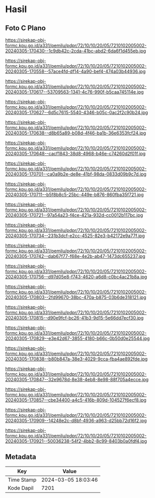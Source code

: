 # Hasil

## Foto C Plano

https://sirekap-obj-formc.kpu.go.id/a331/pemilu/pdpr/72/10/10/20/05/7210102005002-20240305-170430--1c9db42c-2cda-41bc-abd2-6da6f1d455eb.jpg

https://sirekap-obj-formc.kpu.go.id/a331/pemilu/pdpr/72/10/10/20/05/7210102005002-20240305-170558--57ace4fd-df14-4a90-bef4-474a03b44936.jpg

https://sirekap-obj-formc.kpu.go.id/a331/pemilu/pdpr/72/10/10/20/05/7210102005002-20240305-170617--53709563-1341-4c76-990f-b5caa745114e.jpg

https://sirekap-obj-formc.kpu.go.id/a331/pemilu/pdpr/72/10/10/20/05/7210102005002-20240305-170627--6d5c7615-5540-4346-b05c-0ac2f2c90b24.jpg

https://sirekap-obj-formc.kpu.go.id/a331/pemilu/pdpr/72/10/10/20/05/7210102005002-20240305-170638--d8b65a89-b08d-4f46-ba1b-36e6353fcf24.jpg

https://sirekap-obj-formc.kpu.go.id/a331/pemilu/pdpr/72/10/10/20/05/7210102005002-20240305-170648--cacf1843-38d8-4968-b46e-c74260d2f01f.jpg

https://sirekap-obj-formc.kpu.go.id/a331/pemilu/pdpr/72/10/10/20/05/7210102005002-20240305-170701--ca0a9b2e-de8e-41bf-98da-0833d09b9c7d.jpg

https://sirekap-obj-formc.kpu.go.id/a331/pemilu/pdpr/72/10/10/20/05/7210102005002-20240305-170711--b5f8b8c5-25bc-449e-b876-860fba35f721.jpg

https://sirekap-obj-formc.kpu.go.id/a331/pemilu/pdpr/72/10/10/20/05/7210102005002-20240305-170721--97a54a23-f4ce-421a-932d-cc0012b117bc.jpg

https://sirekap-obj-formc.kpu.go.id/a331/pemilu/pdpr/72/10/10/20/05/7210102005002-20240305-170734--231b3dcf-e2cc-4525-82e3-b42172e9a77f.jpg

https://sirekap-obj-formc.kpu.go.id/a331/pemilu/pdpr/72/10/10/20/05/7210102005002-20240305-170742--dab67f77-f68e-4e2b-ab47-1473dc655237.jpg

https://sirekap-obj-formc.kpu.go.id/a331/pemilu/pdpr/72/10/10/20/05/7210102005002-20240305-170756--d97d05e8-f743-4620-a6d8-c0bc4ac21b8a.jpg

https://sirekap-obj-formc.kpu.go.id/a331/pemilu/pdpr/72/10/10/20/05/7210102005002-20240305-170803--2fd99670-38bc-470a-b875-03b6de318121.jpg

https://sirekap-obj-formc.kpu.go.id/a331/pemilu/pdpr/72/10/10/20/05/7210102005002-20240305-170815--d90e9fcf-bc26-41b3-9d15-5e66dd7ecf30.jpg

https://sirekap-obj-formc.kpu.go.id/a331/pemilu/pdpr/72/10/10/20/05/7210102005002-20240305-170829--e3e42d67-3855-4180-b66c-0b50d0e25544.jpg

https://sirekap-obj-formc.kpu.go.id/a331/pemilu/pdpr/72/10/10/20/05/7210102005002-20240305-170838--b80b847a-38e3-4029-9cca-fba4ae892fde.jpg

https://sirekap-obj-formc.kpu.go.id/a331/pemilu/pdpr/72/10/10/20/05/7210102005002-20240305-170847--32e9678d-8e38-4eb8-8e98-88f705a4ecce.jpg

https://sirekap-obj-formc.kpu.go.id/a331/pemilu/pdpr/72/10/10/20/05/7210102005002-20240305-170857--cbe34400-a4c5-416b-809d-104527f6ecf8.jpg

https://sirekap-obj-formc.kpu.go.id/a331/pemilu/pdpr/72/10/10/20/05/7210102005002-20240305-170909--14248e2c-d8bf-4936-a963-d25bb72d16f2.jpg

https://sirekap-obj-formc.kpu.go.id/a331/pemilu/pdpr/72/10/10/20/05/7210102005002-20240305-170921--50036238-54f2-4bb2-8c99-8403b0a0fdf4.jpg


## Metadata

| Key        | Value               |
| ---------- | ------------------- |
| Time Stamp | 2024-03-05 18:03:46 |
| Kode Dapil | 7201                |



